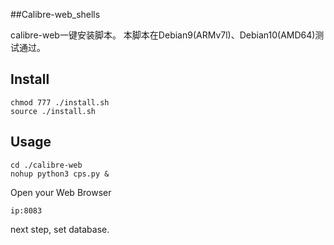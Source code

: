 ##Calibre-web_shells

calibre-web一键安装脚本。
本脚本在Debian9(ARMv7l)、Debian10(AMD64)测试通过。

## Install

```
chmod 777 ./install.sh
source ./install.sh
```

## Usage
```
cd ./calibre-web
nohup python3 cps.py &

```                    
Open your Web Browser
 ```
 ip:8083
 ```
 next step, set database.

